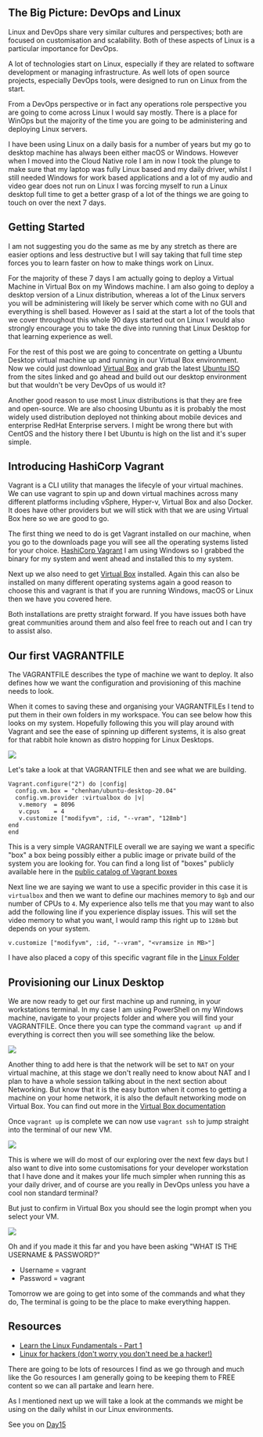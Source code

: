 ## The Big Picture: DevOps and Linux

Linux and DevOps share very similar cultures and perspectives; both are focused on customisation and scalability. Both of these aspects of Linux is a particular importance for DevOps.

A lot of technologies start on Linux, especially if they are related to software development or managing infrastructure.
As well lots of open source projects, especially DevOps tools, were designed to run on Linux from the start.

From a DevOps perspective or in fact any operations role perspective you are going to come across Linux I would say mostly. There is a place for WinOps but the majority of the time you are going to be administering and deploying Linux servers. 

I have been using Linux on a daily basis for a number of years but my go to desktop machine has always been either macOS or Windows. However when I moved into the Cloud Native role I am in now I took the plunge to make sure that my laptop was fully Linux based and my daily driver, whilst I still needed Windows for work based applications and a lot of my audio and video gear does not run on Linux I was forcing myself to run a Linux desktop full time to get a better grasp of a lot of the things we are going to touch on over the next 7 days. 

## Getting Started 

I am not suggesting you do the same as me by any stretch as there are easier options and less destructive but I will say taking that full time step forces you to learn faster on how to make things work on Linux. 

For the majority of these 7 days I am actually going to deploy a Virtual Machine in Virtual Box on my Windows machine. I am also going to deploy a desktop version of a Linux distribution, whereas a lot of the Linux servers you will be administering will likely be server which come with no GUI and everything is shell based. However as I said at the start a lot of the tools that we cover throughout this whole 90 days started out on Linux I would also strongly encourage you to take the dive into running that Linux Desktop for that learning experience as well. 

For the rest of this post we are going to concentrate on getting a Ubuntu Desktop virtual machine up and running in our Virtual Box environment. Now we could just download [Virtual Box](https://www.virtualbox.org/) and grab the latest [Ubuntu ISO](https://ubuntu.com/download) from the sites linked and go ahead and build out our desktop environment but that wouldn't be very DevOps of us would it? 

Another good reason to use most Linux distributions is that they are free and open-source. We are also choosing Ubuntu as it is probably the most widely used distribution deployed not thinking about mobile devices and enterprise RedHat Enterprise servers. I might be wrong there but with CentOS and the history there I bet Ubuntu is high on the list and it's super simple. 

## Introducing HashiCorp Vagrant 

Vagrant is a CLI utility that manages the lifecyle of your virtual machines. We can use vagrant to spin up and down virtual machines across many different platforms including vSphere, Hyper-v, Virtual Box and also Docker. It does have other providers but we will stick with that we are using Virtual Box here so we are good to go. 

The first thing we need to do is get Vagrant installed on our machine, when you go to the downloads page you will see all the operating systems listed for your choice. [HashiCorp Vagrant](https://www.vagrantup.com/downloads) I am using Windows so I grabbed the binary for my system and went ahead and installed this to my system. 

Next up we also need to get [Virtual Box](https://www.virtualbox.org/wiki/Downloads) installed. Again this can also be installed on many different operating systems again a good reason to choose this and vagrant is that if you are running Windows, macOS or Linux then we have you covered here. 

Both installations are pretty straight forward. If you have issues both have great communities around them and also feel free to reach out and I can try to assist also. 

## Our first VAGRANTFILE

The VAGRANTFILE describes the type of machine we want to deploy. It also defines how we want the configuration and provisioning of this machine needs to look. 

When it comes to saving these and organising your VAGRANTFILEs I tend to put them in their own folders in my workspace. You can see below how this looks on my system. Hopefully following this you will play around with Vagrant and see the ease of spinning up different systems, it is also great for that rabbit hole known as distro hopping for Linux Desktops. 

![](Images/Day14_Linux1.png)

Let's take a look at that VAGRANTFILE then and see what we are building. 

``` 
Vagrant.configure("2") do |config|
  config.vm.box = "chenhan/ubuntu-desktop-20.04"
  config.vm.provider :virtualbox do |v|
   v.memory  = 8096
   v.cpus    = 4
   v.customize ["modifyvm", :id, "--vram", "128mb"]
end
end
```
This is a very simple VAGRANTFILE overall we are saying we want a specific "box" a box being possibly either a public image or private build of the system you are looking for. You can find a long list of "boxes" publicly available here in the [public catalog of Vagrant boxes](https://app.vagrantup.com/boxes/search) 

Next line we are saying we want to use a specific provider in this case it is `virtualbox` and then we want to define our machines memory to `8gb` and our number of CPUs to `4`. My experience also tells me that you may want to also add the following line if you experience display issues. This will set the video memory to what you want, I would ramp this right up to `128mb` but depends on your system. 

```
v.customize ["modifyvm", :id, "--vram", "<vramsize in MB>"]
```
I have also placed a copy of this specific vagrant file in the [Linux Folder](Linux/VAGRANTFILE) 

## Provisioning our Linux Desktop

We are now ready to get our first machine up and running, in your workstations terminal. In my case I am using PowerShell on my Windows machine, navigate to your projects folder and where you will find your VAGRANTFILE. Once there you can type the command `vagrant up` and if everything is correct then you will see something like the below.  

![](Images/Day14_Linux2.png)

Another thing to add here is that the network will be set to `NAT` on your virtual machine, at this stage we don't really need to know about NAT and I plan to have a whole session talking about in the next section about Networking. But know that it is the easy button when it comes to getting a machine on your home network, it is also the default networking mode on Virtual Box. You can find out more in the [Virtual Box documentation](https://www.virtualbox.org/manual/ch06.html#network_nat)

Once `vagrant up` is complete we can now use `vagrant ssh` to jump straight into the terminal of our new VM. 

![](Images/Day14_Linux3.png)

This is where we will do most of our exploring over the next few days but I also want to dive into some customisations for your developer workstation that I have done and it makes your life much simpler when running this as your daily driver, and of course are you really in DevOps unless you have a cool non standard terminal? 

But just to confirm in Virtual Box you should see the login prompt when you select your VM. 

![](Images/Day14_Linux4.png)

Oh and if you made it this far and you have been asking "WHAT IS THE USERNAME & PASSWORD?" 

- Username = vagrant 
- Password = vagrant 

Tomorrow we are going to get into some of the commands and what they do, The terminal is going to be the place to make everything happen.  

## Resources 

- [Learn the Linux Fundamentals - Part 1](https://www.youtube.com/watch?v=kPylihJRG70)
- [Linux for hackers (don't worry you don't need be a hacker!)](https://www.youtube.com/watch?v=VbEx7B_PTOE)

There are going to be lots of resources I find as we go through and much like the Go resources I am generally going to be keeping them to FREE content so we can all partake and learn here. 

As I mentioned next up we will take a look at the commands we might be using on the daily whilst in our Linux environments. 

See you on [Day15](day15.md)

